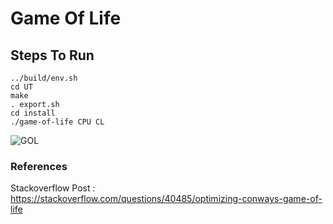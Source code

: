 # Game Of Life

## Steps To Run
```
../build/env.sh
cd UT
make
. export.sh
cd install
./game-of-life CPU CL
```

![GOL](https://raw.githubusercontent.com/turrentrock/Simulations/main/GameOfLife/res/GOL.gif)

### References

Stackoverflow Post : https://stackoverflow.com/questions/40485/optimizing-conways-game-of-life